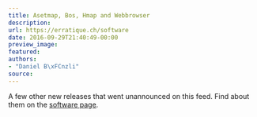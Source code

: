 ```yaml
---
title: Asetmap, Bos, Hmap and Webbrowser
description:
url: https://erratique.ch/software
date: 2016-09-29T21:40:49-00:00
preview_image:
featured:
authors:
- "Daniel B\xFCnzli"
source:
---
```


A few other new releases that went unannounced on this feed. Find about them on the <a href="https://erratique.ch/software">software page</a>.
